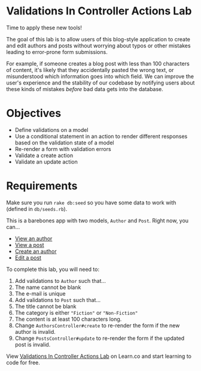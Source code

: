 # Validations In Controller Actions Lab

Time to apply these new tools!

The goal of this lab is to allow users of this blog-style application to create and edit authors and posts without worrying about typos or other mistakes leading to error-prone form submissions.

For example, if someone creates a blog post with less than 100 characters of content, it's likely that they accidentally pasted the wrong text, or misunderstood which information goes into which field. We can improve the user's experience and the stability of our codebase by notifying users about these kinds of mistakes *before* bad data gets into the database.

# Objectives

- Define validations on a model
- Use a conditional statement in an action to render different responses based on the validation state of a model
- Re-render a form with validation errors
- Validate a create action
- Validate an update action

# Requirements

Make sure you run `rake db:seed` so you have some data to work with (defined in `db/seeds.rb`).

This is a barebones app with two models, `Author` and `Post`. Right now, you can...

- [View an author](http://localhost:3000/authors/1)
- [View a post](http://localhost:3000/posts/1)
- [Create an author](http://localhost:3000/authors/new)
- [Edit a post](http://localhost:3000/posts/1/edit)

To complete this lab, you will need to:

1. Add validations to `Author` such that...
1. The name cannot be blank
1. The e-mail is unique
1. Add validations to `Post` such that...
1. The title cannot be blank
1. The category is either `"Fiction"` or `"Non-Fiction"`
1. The content is at least 100 characters long.
1. Change `AuthorsController#create` to re-render the form if the new author is invalid.
1. Change `PostsController#update` to re-render the form if the updated post is invalid.

<p class='util--hide'>View <a href='https://learn.co/lessons/validations-in-controller-actions-rails-lab' title='Validations In Controller Actions Lab'>Validations In Controller Actions Lab</a> on Learn.co and start learning to code for free.</p>
